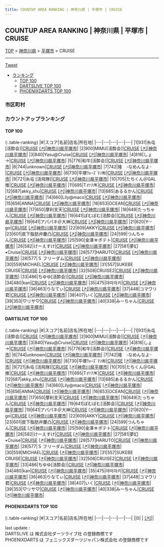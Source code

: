 ```yaml
---
title: COUNTUP AREA RANKING | 神奈川県 | 平塚市 | CRUISE
---
```

## COUNTUP AREA RANKING | 神奈川県 | 平塚市 | CRUISE

[TOP](/darts/rank/) > [神奈川県](/darts/rank/神奈川県/) > [平塚市](/darts/rank/神奈川県/平塚市/) > CRUISE

___

<a href="https://twitter.com/share?ref_src=twsrc%5Etfw" data-text="COUNTUP AREA RANKING | 神奈川県平塚市CRUISE" class="twitter-share-button" data-hashtags="DARTSLIVE,PHOENIXDARTS,darts,ダーツ" data-show-count="false">Tweet</a>

* [ランキング](#カウントアップランキング)
    * [TOP 100](#top-100)
    * [DARTSLIVE TOP 100](#dartslive-top-100)
    * [PHOENIXDARTS TOP 100](#phoenixdarts-top-100)

### 市区町村

<ul>

</ul>

### カウントアップランキング

#### TOP 100



{:.table-ranking}
|#|スコア|名前|店名|所在地|
|---|---|---|---|---|
|1|931|<span class="rank-name-dl">糸屯 [活酔会]</span>|<a href="/darts/rank/shops/27d82b148ce25ee10d9b047a20a7ba1e.html">CRUISE</a> <a href="https://search.dartslive.com/jp/shop/27d82b148ce25ee10d9b047a20a7ba1e">[↗]</a>|<a href="/darts/rank/神奈川県/平塚市">神奈川県平塚市</a>|
|2|900|<span class="rank-name-dl">MIMU[活酔会]</span>|<a href="/darts/rank/shops/27d82b148ce25ee10d9b047a20a7ba1e.html">CRUISE</a> <a href="https://search.dartslive.com/jp/shop/27d82b148ce25ee10d9b047a20a7ba1e">[↗]</a>|<a href="/darts/rank/神奈川県/平塚市">神奈川県平塚市</a>|
|3|840|<span class="rank-name-dl">Yasu@Cruise</span>|<a href="/darts/rank/shops/27d82b148ce25ee10d9b047a20a7ba1e.html">CRUISE</a> <a href="https://search.dartslive.com/jp/shop/27d82b148ce25ee10d9b047a20a7ba1e">[↗]</a>|<a href="/darts/rank/神奈川県/平塚市">神奈川県平塚市</a>|
|4|816|<span class="rank-name-dl">しょ→</span>|<a href="/darts/rank/shops/27d82b148ce25ee10d9b047a20a7ba1e.html">CRUISE</a> <a href="https://search.dartslive.com/jp/shop/27d82b148ce25ee10d9b047a20a7ba1e">[↗]</a>|<a href="/darts/rank/神奈川県/平塚市">神奈川県平塚市</a>|
|5|776|<span class="rank-name-dl">和牛[活酔会]</span>|<a href="/darts/rank/shops/27d82b148ce25ee10d9b047a20a7ba1e.html">CRUISE</a> <a href="https://search.dartslive.com/jp/shop/27d82b148ce25ee10d9b047a20a7ba1e">[↗]</a>|<a href="/darts/rank/神奈川県/平塚市">神奈川県平塚市</a>|
|6|744|<span class="rank-name-dl">unknown</span>|<a href="/darts/rank/shops/27d82b148ce25ee10d9b047a20a7ba1e.html">CRUISE</a> <a href="https://search.dartslive.com/jp/shop/27d82b148ce25ee10d9b047a20a7ba1e">[↗]</a>|<a href="/darts/rank/神奈川県/平塚市">神奈川県平塚市</a>|
|7|742|<span class="rank-name-dl">隆　-なめんなよ-</span>|<a href="/darts/rank/shops/27d82b148ce25ee10d9b047a20a7ba1e.html">CRUISE</a> <a href="https://search.dartslive.com/jp/shop/27d82b148ce25ee10d9b047a20a7ba1e">[↗]</a>|<a href="/darts/rank/神奈川県/平塚市">神奈川県平塚市</a>|
|8|730|<span class="rank-name-dl">平塚ｳｫｰｽﾞﾏﾝ㈲</span>|<a href="/darts/rank/shops/27d82b148ce25ee10d9b047a20a7ba1e.html">CRUISE</a> <a href="https://search.dartslive.com/jp/shop/27d82b148ce25ee10d9b047a20a7ba1e">[↗]</a>|<a href="/darts/rank/神奈川県/平塚市">神奈川県平塚市</a>|
|9|721|<span class="rank-name-dl">糸屯 [活飛隊]</span>|<a href="/darts/rank/shops/27d82b148ce25ee10d9b047a20a7ba1e.html">CRUISE</a> <a href="https://search.dartslive.com/jp/shop/27d82b148ce25ee10d9b047a20a7ba1e">[↗]</a>|<a href="/darts/rank/神奈川県/平塚市">神奈川県平塚市</a>|
|10|705|<span class="rank-name-dl">たちくん＠GAL推</span>|<a href="/darts/rank/shops/27d82b148ce25ee10d9b047a20a7ba1e.html">CRUISE</a> <a href="https://search.dartslive.com/jp/shop/27d82b148ce25ee10d9b047a20a7ba1e">[↗]</a>|<a href="/darts/rank/神奈川県/平塚市">神奈川県平塚市</a>|
|11|695|<span class="rank-name-dl">T*ｵｿﾗｸ*K</span>|<a href="/darts/rank/shops/27d82b148ce25ee10d9b047a20a7ba1e.html">CRUISE</a> <a href="https://search.dartslive.com/jp/shop/27d82b148ce25ee10d9b047a20a7ba1e">[↗]</a>|<a href="/darts/rank/神奈川県/平塚市">神奈川県平塚市</a>|
|12|687|<span class="rank-name-dl">akky_shu</span>|<a href="/darts/rank/shops/27d82b148ce25ee10d9b047a20a7ba1e.html">CRUISE</a> <a href="https://search.dartslive.com/jp/shop/27d82b148ce25ee10d9b047a20a7ba1e">[↗]</a>|<a href="/darts/rank/神奈川県/平塚市">神奈川県平塚市</a>|
|13|685|<span class="rank-name-dl">あるるかん</span>|<a href="/darts/rank/shops/27d82b148ce25ee10d9b047a20a7ba1e.html">CRUISE</a> <a href="https://search.dartslive.com/jp/shop/27d82b148ce25ee10d9b047a20a7ba1e">[↗]</a>|<a href="/darts/rank/神奈川県/平塚市">神奈川県平塚市</a>|
|14|660|<span class="rank-name-dl">Lily@maco</span>|<a href="/darts/rank/shops/27d82b148ce25ee10d9b047a20a7ba1e.html">CRUISE</a> <a href="https://search.dartslive.com/jp/shop/27d82b148ce25ee10d9b047a20a7ba1e">[↗]</a>|<a href="/darts/rank/神奈川県/平塚市">神奈川県平塚市</a>|
|15|656|<span class="rank-name-dl">ANNA</span>|<a href="/darts/rank/shops/27d82b148ce25ee10d9b047a20a7ba1e.html">CRUISE</a> <a href="https://search.dartslive.com/jp/shop/27d82b148ce25ee10d9b047a20a7ba1e">[↗]</a>|<a href="/darts/rank/神奈川県/平塚市">神奈川県平塚市</a>|
|16|653|<span class="rank-name-dl">OCEAN</span>|<a href="/darts/rank/shops/27d82b148ce25ee10d9b047a20a7ba1e.html">CRUISE</a> <a href="https://search.dartslive.com/jp/shop/27d82b148ce25ee10d9b047a20a7ba1e">[↗]</a>|<a href="/darts/rank/神奈川県/平塚市">神奈川県平塚市</a>|
|17|650|<span class="rank-name-dl">摩利支天</span>|<a href="/darts/rank/shops/27d82b148ce25ee10d9b047a20a7ba1e.html">CRUISE</a> <a href="https://search.dartslive.com/jp/shop/27d82b148ce25ee10d9b047a20a7ba1e">[↗]</a>|<a href="/darts/rank/神奈川県/平塚市">神奈川県平塚市</a>|
|18|649|<span class="rank-name-dl">たっちゃん</span>|<a href="/darts/rank/shops/27d82b148ce25ee10d9b047a20a7ba1e.html">CRUISE</a> <a href="https://search.dartslive.com/jp/shop/27d82b148ce25ee10d9b047a20a7ba1e">[↗]</a>|<a href="/darts/rank/神奈川県/平塚市">神奈川県平塚市</a>|
|19|641|<span class="rank-name-dl">ぽむぽむ[活酔会]</span>|<a href="/darts/rank/shops/27d82b148ce25ee10d9b047a20a7ba1e.html">CRUISE</a> <a href="https://search.dartslive.com/jp/shop/27d82b148ce25ee10d9b047a20a7ba1e">[↗]</a>|<a href="/darts/rank/神奈川県/平塚市">神奈川県平塚市</a>|
|19|641|<span class="rank-name-dl">アパパネ＠大神</span>|<a href="/darts/rank/shops/27d82b148ce25ee10d9b047a20a7ba1e.html">CRUISE</a> <a href="https://search.dartslive.com/jp/shop/27d82b148ce25ee10d9b047a20a7ba1e">[↗]</a>|<a href="/darts/rank/神奈川県/平塚市">神奈川県平塚市</a>|
|21|620|<span class="rank-name-dl">Y--go</span>|<a href="/darts/rank/shops/27d82b148ce25ee10d9b047a20a7ba1e.html">CRUISE</a> <a href="https://search.dartslive.com/jp/shop/27d82b148ce25ee10d9b047a20a7ba1e">[↗]</a>|<a href="/darts/rank/神奈川県/平塚市">神奈川県平塚市</a>|
|22|609|<span class="rank-name-dl">AKKY</span>|<a href="/darts/rank/shops/27d82b148ce25ee10d9b047a20a7ba1e.html">CRUISE</a> <a href="https://search.dartslive.com/jp/shop/27d82b148ce25ee10d9b047a20a7ba1e">[↗]</a>|<a href="/darts/rank/神奈川県/平塚市">神奈川県平塚市</a>|
|23|601|<span class="rank-name-dl">皮下脂肪弁慶凸</span>|<a href="/darts/rank/shops/27d82b148ce25ee10d9b047a20a7ba1e.html">CRUISE</a> <a href="https://search.dartslive.com/jp/shop/27d82b148ce25ee10d9b047a20a7ba1e">[↗]</a>|<a href="/darts/rank/神奈川県/平塚市">神奈川県平塚市</a>|
|24|599|<span class="rank-name-dl">つんちゃん</span>|<a href="/darts/rank/shops/27d82b148ce25ee10d9b047a20a7ba1e.html">CRUISE</a> <a href="https://search.dartslive.com/jp/shop/27d82b148ce25ee10d9b047a20a7ba1e">[↗]</a>|<a href="/darts/rank/神奈川県/平塚市">神奈川県平塚市</a>|
|25|590|<span class="rank-name-dl">金澤☆ポテト</span>|<a href="/darts/rank/shops/27d82b148ce25ee10d9b047a20a7ba1e.html">CRUISE</a> <a href="https://search.dartslive.com/jp/shop/27d82b148ce25ee10d9b047a20a7ba1e">[↗]</a>|<a href="/darts/rank/神奈川県/平塚市">神奈川県平塚市</a>|
|26|582|<span class="rank-name-dl">けーえすけ</span>|<a href="/darts/rank/shops/27d82b148ce25ee10d9b047a20a7ba1e.html">CRUISE</a> <a href="https://search.dartslive.com/jp/shop/27d82b148ce25ee10d9b047a20a7ba1e">[↗]</a>|<a href="/darts/rank/神奈川県/平塚市">神奈川県平塚市</a>|
|27|581|<span class="rank-name-dl">夢幻•Cruise</span>|<a href="/darts/rank/shops/27d82b148ce25ee10d9b047a20a7ba1e.html">CRUISE</a> <a href="https://search.dartslive.com/jp/shop/27d82b148ce25ee10d9b047a20a7ba1e">[↗]</a>|<a href="/darts/rank/神奈川県/平塚市">神奈川県平塚市</a>|
|28|577|<span class="rank-name-dl">HARUTO</span>|<a href="/darts/rank/shops/27d82b148ce25ee10d9b047a20a7ba1e.html">CRUISE</a> <a href="https://search.dartslive.com/jp/shop/27d82b148ce25ee10d9b047a20a7ba1e">[↗]</a>|<a href="/darts/rank/神奈川県/平塚市">神奈川県平塚市</a>|
|28|577|<span class="rank-name-dl">Ｓ フリーダム</span>|<a href="/darts/rank/shops/27d82b148ce25ee10d9b047a20a7ba1e.html">CRUISE</a> <a href="https://search.dartslive.com/jp/shop/27d82b148ce25ee10d9b047a20a7ba1e">[↗]</a>|<a href="/darts/rank/神奈川県/平塚市">神奈川県平塚市</a>|
|30|559|<span class="rank-name-dl">MICHAEL</span>|<a href="/darts/rank/shops/27d82b148ce25ee10d9b047a20a7ba1e.html">CRUISE</a> <a href="https://search.dartslive.com/jp/shop/27d82b148ce25ee10d9b047a20a7ba1e">[↗]</a>|<a href="/darts/rank/神奈川県/平塚市">神奈川県平塚市</a>|
|31|557|<span class="rank-name-dl">SUKEBE CRUISE</span>|<a href="/darts/rank/shops/27d82b148ce25ee10d9b047a20a7ba1e.html">CRUISE</a> <a href="https://search.dartslive.com/jp/shop/27d82b148ce25ee10d9b047a20a7ba1e">[↗]</a>|<a href="/darts/rank/神奈川県/平塚市">神奈川県平塚市</a>|
|32|508|<span class="rank-name-dl">CRUISE2</span>|<a href="/darts/rank/shops/27d82b148ce25ee10d9b047a20a7ba1e.html">CRUISE</a> <a href="https://search.dartslive.com/jp/shop/27d82b148ce25ee10d9b047a20a7ba1e">[↗]</a>|<a href="/darts/rank/神奈川県/平塚市">神奈川県平塚市</a>|
|33|486|<span class="rank-name-dl">ちゆゆ[活酔会]</span>|<a href="/darts/rank/shops/27d82b148ce25ee10d9b047a20a7ba1e.html">CRUISE</a> <a href="https://search.dartslive.com/jp/shop/27d82b148ce25ee10d9b047a20a7ba1e">[↗]</a>|<a href="/darts/rank/神奈川県/平塚市">神奈川県平塚市</a>|
|34|480|<span class="rank-name-dl">kan</span>|<a href="/darts/rank/shops/27d82b148ce25ee10d9b047a20a7ba1e.html">CRUISE</a> <a href="https://search.dartslive.com/jp/shop/27d82b148ce25ee10d9b047a20a7ba1e">[↗]</a>|<a href="/darts/rank/神奈川県/平塚市">神奈川県平塚市</a>|
|35|475|<span class="rank-name-dl">야마자키</span>|<a href="/darts/rank/shops/27d82b148ce25ee10d9b047a20a7ba1e.html">CRUISE</a> <a href="https://search.dartslive.com/jp/shop/27d82b148ce25ee10d9b047a20a7ba1e">[↗]</a>|<a href="/darts/rank/神奈川県/平塚市">神奈川県平塚市</a>|
|36|463|<span class="rank-name-dl">りなてぃ</span>|<a href="/darts/rank/shops/27d82b148ce25ee10d9b047a20a7ba1e.html">CRUISE</a> <a href="https://search.dartslive.com/jp/shop/27d82b148ce25ee10d9b047a20a7ba1e">[↗]</a>|<a href="/darts/rank/神奈川県/平塚市">神奈川県平塚市</a>|
|37|448|<span class="rank-name-dl">コマワリ君</span>|<a href="/darts/rank/shops/27d82b148ce25ee10d9b047a20a7ba1e.html">CRUISE</a> <a href="https://search.dartslive.com/jp/shop/27d82b148ce25ee10d9b047a20a7ba1e">[↗]</a>|<a href="/darts/rank/神奈川県/平塚市">神奈川県平塚市</a>|
|38|407|<span class="rank-name-dl">いく</span>|<a href="/darts/rank/shops/27d82b148ce25ee10d9b047a20a7ba1e.html">CRUISE</a> <a href="https://search.dartslive.com/jp/shop/27d82b148ce25ee10d9b047a20a7ba1e">[↗]</a>|<a href="/darts/rank/神奈川県/平塚市">神奈川県平塚市</a>|
|39|353|<span class="rank-name-dl">♡リサ♡</span>|<a href="/darts/rank/shops/27d82b148ce25ee10d9b047a20a7ba1e.html">CRUISE</a> <a href="https://search.dartslive.com/jp/shop/27d82b148ce25ee10d9b047a20a7ba1e">[↗]</a>|<a href="/darts/rank/神奈川県/平塚市">神奈川県平塚市</a>|
|40|338|<span class="rank-name-dl">みーちゃん</span>|<a href="/darts/rank/shops/27d82b148ce25ee10d9b047a20a7ba1e.html">CRUISE</a> <a href="https://search.dartslive.com/jp/shop/27d82b148ce25ee10d9b047a20a7ba1e">[↗]</a>|<a href="/darts/rank/神奈川県/平塚市">神奈川県平塚市</a>|


#### DARTSLIVE TOP 100



{:.table-ranking}
|#|スコア|名前|店名|所在地|
|---|---|---|---|---|
|1|931|<span class="rank-name-dl">糸屯 [活酔会]</span>|<a href="/darts/rank/shops/27d82b148ce25ee10d9b047a20a7ba1e.html">CRUISE</a> <a href="https://search.dartslive.com/jp/shop/27d82b148ce25ee10d9b047a20a7ba1e">[↗]</a>|<a href="/darts/rank/神奈川県/平塚市">神奈川県平塚市</a>|
|2|900|<span class="rank-name-dl">MIMU[活酔会]</span>|<a href="/darts/rank/shops/27d82b148ce25ee10d9b047a20a7ba1e.html">CRUISE</a> <a href="https://search.dartslive.com/jp/shop/27d82b148ce25ee10d9b047a20a7ba1e">[↗]</a>|<a href="/darts/rank/神奈川県/平塚市">神奈川県平塚市</a>|
|3|840|<span class="rank-name-dl">Yasu@Cruise</span>|<a href="/darts/rank/shops/27d82b148ce25ee10d9b047a20a7ba1e.html">CRUISE</a> <a href="https://search.dartslive.com/jp/shop/27d82b148ce25ee10d9b047a20a7ba1e">[↗]</a>|<a href="/darts/rank/神奈川県/平塚市">神奈川県平塚市</a>|
|4|816|<span class="rank-name-dl">しょ→</span>|<a href="/darts/rank/shops/27d82b148ce25ee10d9b047a20a7ba1e.html">CRUISE</a> <a href="https://search.dartslive.com/jp/shop/27d82b148ce25ee10d9b047a20a7ba1e">[↗]</a>|<a href="/darts/rank/神奈川県/平塚市">神奈川県平塚市</a>|
|5|776|<span class="rank-name-dl">和牛[活酔会]</span>|<a href="/darts/rank/shops/27d82b148ce25ee10d9b047a20a7ba1e.html">CRUISE</a> <a href="https://search.dartslive.com/jp/shop/27d82b148ce25ee10d9b047a20a7ba1e">[↗]</a>|<a href="/darts/rank/神奈川県/平塚市">神奈川県平塚市</a>|
|6|744|<span class="rank-name-dl">unknown</span>|<a href="/darts/rank/shops/27d82b148ce25ee10d9b047a20a7ba1e.html">CRUISE</a> <a href="https://search.dartslive.com/jp/shop/27d82b148ce25ee10d9b047a20a7ba1e">[↗]</a>|<a href="/darts/rank/神奈川県/平塚市">神奈川県平塚市</a>|
|7|742|<span class="rank-name-dl">隆　-なめんなよ-</span>|<a href="/darts/rank/shops/27d82b148ce25ee10d9b047a20a7ba1e.html">CRUISE</a> <a href="https://search.dartslive.com/jp/shop/27d82b148ce25ee10d9b047a20a7ba1e">[↗]</a>|<a href="/darts/rank/神奈川県/平塚市">神奈川県平塚市</a>|
|8|730|<span class="rank-name-dl">平塚ｳｫｰｽﾞﾏﾝ㈲</span>|<a href="/darts/rank/shops/27d82b148ce25ee10d9b047a20a7ba1e.html">CRUISE</a> <a href="https://search.dartslive.com/jp/shop/27d82b148ce25ee10d9b047a20a7ba1e">[↗]</a>|<a href="/darts/rank/神奈川県/平塚市">神奈川県平塚市</a>|
|9|721|<span class="rank-name-dl">糸屯 [活飛隊]</span>|<a href="/darts/rank/shops/27d82b148ce25ee10d9b047a20a7ba1e.html">CRUISE</a> <a href="https://search.dartslive.com/jp/shop/27d82b148ce25ee10d9b047a20a7ba1e">[↗]</a>|<a href="/darts/rank/神奈川県/平塚市">神奈川県平塚市</a>|
|10|705|<span class="rank-name-dl">たちくん＠GAL推</span>|<a href="/darts/rank/shops/27d82b148ce25ee10d9b047a20a7ba1e.html">CRUISE</a> <a href="https://search.dartslive.com/jp/shop/27d82b148ce25ee10d9b047a20a7ba1e">[↗]</a>|<a href="/darts/rank/神奈川県/平塚市">神奈川県平塚市</a>|
|11|695|<span class="rank-name-dl">T*ｵｿﾗｸ*K</span>|<a href="/darts/rank/shops/27d82b148ce25ee10d9b047a20a7ba1e.html">CRUISE</a> <a href="https://search.dartslive.com/jp/shop/27d82b148ce25ee10d9b047a20a7ba1e">[↗]</a>|<a href="/darts/rank/神奈川県/平塚市">神奈川県平塚市</a>|
|12|687|<span class="rank-name-dl">akky_shu</span>|<a href="/darts/rank/shops/27d82b148ce25ee10d9b047a20a7ba1e.html">CRUISE</a> <a href="https://search.dartslive.com/jp/shop/27d82b148ce25ee10d9b047a20a7ba1e">[↗]</a>|<a href="/darts/rank/神奈川県/平塚市">神奈川県平塚市</a>|
|13|685|<span class="rank-name-dl">あるるかん</span>|<a href="/darts/rank/shops/27d82b148ce25ee10d9b047a20a7ba1e.html">CRUISE</a> <a href="https://search.dartslive.com/jp/shop/27d82b148ce25ee10d9b047a20a7ba1e">[↗]</a>|<a href="/darts/rank/神奈川県/平塚市">神奈川県平塚市</a>|
|14|660|<span class="rank-name-dl">Lily@maco</span>|<a href="/darts/rank/shops/27d82b148ce25ee10d9b047a20a7ba1e.html">CRUISE</a> <a href="https://search.dartslive.com/jp/shop/27d82b148ce25ee10d9b047a20a7ba1e">[↗]</a>|<a href="/darts/rank/神奈川県/平塚市">神奈川県平塚市</a>|
|15|656|<span class="rank-name-dl">ANNA</span>|<a href="/darts/rank/shops/27d82b148ce25ee10d9b047a20a7ba1e.html">CRUISE</a> <a href="https://search.dartslive.com/jp/shop/27d82b148ce25ee10d9b047a20a7ba1e">[↗]</a>|<a href="/darts/rank/神奈川県/平塚市">神奈川県平塚市</a>|
|16|653|<span class="rank-name-dl">OCEAN</span>|<a href="/darts/rank/shops/27d82b148ce25ee10d9b047a20a7ba1e.html">CRUISE</a> <a href="https://search.dartslive.com/jp/shop/27d82b148ce25ee10d9b047a20a7ba1e">[↗]</a>|<a href="/darts/rank/神奈川県/平塚市">神奈川県平塚市</a>|
|17|650|<span class="rank-name-dl">摩利支天</span>|<a href="/darts/rank/shops/27d82b148ce25ee10d9b047a20a7ba1e.html">CRUISE</a> <a href="https://search.dartslive.com/jp/shop/27d82b148ce25ee10d9b047a20a7ba1e">[↗]</a>|<a href="/darts/rank/神奈川県/平塚市">神奈川県平塚市</a>|
|18|649|<span class="rank-name-dl">たっちゃん</span>|<a href="/darts/rank/shops/27d82b148ce25ee10d9b047a20a7ba1e.html">CRUISE</a> <a href="https://search.dartslive.com/jp/shop/27d82b148ce25ee10d9b047a20a7ba1e">[↗]</a>|<a href="/darts/rank/神奈川県/平塚市">神奈川県平塚市</a>|
|19|641|<span class="rank-name-dl">ぽむぽむ[活酔会]</span>|<a href="/darts/rank/shops/27d82b148ce25ee10d9b047a20a7ba1e.html">CRUISE</a> <a href="https://search.dartslive.com/jp/shop/27d82b148ce25ee10d9b047a20a7ba1e">[↗]</a>|<a href="/darts/rank/神奈川県/平塚市">神奈川県平塚市</a>|
|19|641|<span class="rank-name-dl">アパパネ＠大神</span>|<a href="/darts/rank/shops/27d82b148ce25ee10d9b047a20a7ba1e.html">CRUISE</a> <a href="https://search.dartslive.com/jp/shop/27d82b148ce25ee10d9b047a20a7ba1e">[↗]</a>|<a href="/darts/rank/神奈川県/平塚市">神奈川県平塚市</a>|
|21|620|<span class="rank-name-dl">Y--go</span>|<a href="/darts/rank/shops/27d82b148ce25ee10d9b047a20a7ba1e.html">CRUISE</a> <a href="https://search.dartslive.com/jp/shop/27d82b148ce25ee10d9b047a20a7ba1e">[↗]</a>|<a href="/darts/rank/神奈川県/平塚市">神奈川県平塚市</a>|
|22|609|<span class="rank-name-dl">AKKY</span>|<a href="/darts/rank/shops/27d82b148ce25ee10d9b047a20a7ba1e.html">CRUISE</a> <a href="https://search.dartslive.com/jp/shop/27d82b148ce25ee10d9b047a20a7ba1e">[↗]</a>|<a href="/darts/rank/神奈川県/平塚市">神奈川県平塚市</a>|
|23|601|<span class="rank-name-dl">皮下脂肪弁慶凸</span>|<a href="/darts/rank/shops/27d82b148ce25ee10d9b047a20a7ba1e.html">CRUISE</a> <a href="https://search.dartslive.com/jp/shop/27d82b148ce25ee10d9b047a20a7ba1e">[↗]</a>|<a href="/darts/rank/神奈川県/平塚市">神奈川県平塚市</a>|
|24|599|<span class="rank-name-dl">つんちゃん</span>|<a href="/darts/rank/shops/27d82b148ce25ee10d9b047a20a7ba1e.html">CRUISE</a> <a href="https://search.dartslive.com/jp/shop/27d82b148ce25ee10d9b047a20a7ba1e">[↗]</a>|<a href="/darts/rank/神奈川県/平塚市">神奈川県平塚市</a>|
|25|590|<span class="rank-name-dl">金澤☆ポテト</span>|<a href="/darts/rank/shops/27d82b148ce25ee10d9b047a20a7ba1e.html">CRUISE</a> <a href="https://search.dartslive.com/jp/shop/27d82b148ce25ee10d9b047a20a7ba1e">[↗]</a>|<a href="/darts/rank/神奈川県/平塚市">神奈川県平塚市</a>|
|26|582|<span class="rank-name-dl">けーえすけ</span>|<a href="/darts/rank/shops/27d82b148ce25ee10d9b047a20a7ba1e.html">CRUISE</a> <a href="https://search.dartslive.com/jp/shop/27d82b148ce25ee10d9b047a20a7ba1e">[↗]</a>|<a href="/darts/rank/神奈川県/平塚市">神奈川県平塚市</a>|
|27|581|<span class="rank-name-dl">夢幻•Cruise</span>|<a href="/darts/rank/shops/27d82b148ce25ee10d9b047a20a7ba1e.html">CRUISE</a> <a href="https://search.dartslive.com/jp/shop/27d82b148ce25ee10d9b047a20a7ba1e">[↗]</a>|<a href="/darts/rank/神奈川県/平塚市">神奈川県平塚市</a>|
|28|577|<span class="rank-name-dl">HARUTO</span>|<a href="/darts/rank/shops/27d82b148ce25ee10d9b047a20a7ba1e.html">CRUISE</a> <a href="https://search.dartslive.com/jp/shop/27d82b148ce25ee10d9b047a20a7ba1e">[↗]</a>|<a href="/darts/rank/神奈川県/平塚市">神奈川県平塚市</a>|
|28|577|<span class="rank-name-dl">Ｓ フリーダム</span>|<a href="/darts/rank/shops/27d82b148ce25ee10d9b047a20a7ba1e.html">CRUISE</a> <a href="https://search.dartslive.com/jp/shop/27d82b148ce25ee10d9b047a20a7ba1e">[↗]</a>|<a href="/darts/rank/神奈川県/平塚市">神奈川県平塚市</a>|
|30|559|<span class="rank-name-dl">MICHAEL</span>|<a href="/darts/rank/shops/27d82b148ce25ee10d9b047a20a7ba1e.html">CRUISE</a> <a href="https://search.dartslive.com/jp/shop/27d82b148ce25ee10d9b047a20a7ba1e">[↗]</a>|<a href="/darts/rank/神奈川県/平塚市">神奈川県平塚市</a>|
|31|557|<span class="rank-name-dl">SUKEBE CRUISE</span>|<a href="/darts/rank/shops/27d82b148ce25ee10d9b047a20a7ba1e.html">CRUISE</a> <a href="https://search.dartslive.com/jp/shop/27d82b148ce25ee10d9b047a20a7ba1e">[↗]</a>|<a href="/darts/rank/神奈川県/平塚市">神奈川県平塚市</a>|
|32|508|<span class="rank-name-dl">CRUISE2</span>|<a href="/darts/rank/shops/27d82b148ce25ee10d9b047a20a7ba1e.html">CRUISE</a> <a href="https://search.dartslive.com/jp/shop/27d82b148ce25ee10d9b047a20a7ba1e">[↗]</a>|<a href="/darts/rank/神奈川県/平塚市">神奈川県平塚市</a>|
|33|486|<span class="rank-name-dl">ちゆゆ[活酔会]</span>|<a href="/darts/rank/shops/27d82b148ce25ee10d9b047a20a7ba1e.html">CRUISE</a> <a href="https://search.dartslive.com/jp/shop/27d82b148ce25ee10d9b047a20a7ba1e">[↗]</a>|<a href="/darts/rank/神奈川県/平塚市">神奈川県平塚市</a>|
|34|480|<span class="rank-name-dl">kan</span>|<a href="/darts/rank/shops/27d82b148ce25ee10d9b047a20a7ba1e.html">CRUISE</a> <a href="https://search.dartslive.com/jp/shop/27d82b148ce25ee10d9b047a20a7ba1e">[↗]</a>|<a href="/darts/rank/神奈川県/平塚市">神奈川県平塚市</a>|
|35|475|<span class="rank-name-dl">야마자키</span>|<a href="/darts/rank/shops/27d82b148ce25ee10d9b047a20a7ba1e.html">CRUISE</a> <a href="https://search.dartslive.com/jp/shop/27d82b148ce25ee10d9b047a20a7ba1e">[↗]</a>|<a href="/darts/rank/神奈川県/平塚市">神奈川県平塚市</a>|
|36|463|<span class="rank-name-dl">りなてぃ</span>|<a href="/darts/rank/shops/27d82b148ce25ee10d9b047a20a7ba1e.html">CRUISE</a> <a href="https://search.dartslive.com/jp/shop/27d82b148ce25ee10d9b047a20a7ba1e">[↗]</a>|<a href="/darts/rank/神奈川県/平塚市">神奈川県平塚市</a>|
|37|448|<span class="rank-name-dl">コマワリ君</span>|<a href="/darts/rank/shops/27d82b148ce25ee10d9b047a20a7ba1e.html">CRUISE</a> <a href="https://search.dartslive.com/jp/shop/27d82b148ce25ee10d9b047a20a7ba1e">[↗]</a>|<a href="/darts/rank/神奈川県/平塚市">神奈川県平塚市</a>|
|38|407|<span class="rank-name-dl">いく</span>|<a href="/darts/rank/shops/27d82b148ce25ee10d9b047a20a7ba1e.html">CRUISE</a> <a href="https://search.dartslive.com/jp/shop/27d82b148ce25ee10d9b047a20a7ba1e">[↗]</a>|<a href="/darts/rank/神奈川県/平塚市">神奈川県平塚市</a>|
|39|353|<span class="rank-name-dl">♡リサ♡</span>|<a href="/darts/rank/shops/27d82b148ce25ee10d9b047a20a7ba1e.html">CRUISE</a> <a href="https://search.dartslive.com/jp/shop/27d82b148ce25ee10d9b047a20a7ba1e">[↗]</a>|<a href="/darts/rank/神奈川県/平塚市">神奈川県平塚市</a>|
|40|338|<span class="rank-name-dl">みーちゃん</span>|<a href="/darts/rank/shops/27d82b148ce25ee10d9b047a20a7ba1e.html">CRUISE</a> <a href="https://search.dartslive.com/jp/shop/27d82b148ce25ee10d9b047a20a7ba1e">[↗]</a>|<a href="/darts/rank/神奈川県/平塚市">神奈川県平塚市</a>|


#### PHOENIXDARTS TOP 100



{:.table-ranking}
|#|スコア|名前|店名|所在地|
|---|---|---|---|---|
||0|<span class="rank-name-dl"> </span>|<a href="/darts/rank/shops/.html"></a> <a href="">[↗]</a>|<a href="/darts/rank//"></a>|


<div class="footer border-top border-gray-light mt-5 pt-3 text-right text-gray">
    last update : <span style="font-weight: italic" id="foot_last_modified"></span><br />
    DARTSLIVE は 株式会社ダーツライブ社 の登録商標です<br />
    PHOENIXDARTS は フェニックスダーツジャパン株式会社 の登録商標です<br />
</div>

<script src="https://cdnjs.cloudflare.com/ajax/libs/jquery.tablesorter/2.31.3/js/jquery.tablesorter.min.js" integrity="sha512-qzgd5cYSZcosqpzpn7zF2ZId8f/8CHmFKZ8j7mU4OUXTNRd5g+ZHBPsgKEwoqxCtdQvExE5LprwwPAgoicguNg==" crossorigin="anonymous" referrerpolicy="no-referrer"></script>
<link rel="stylesheet" href="https://cdnjs.cloudflare.com/ajax/libs/jquery.tablesorter/2.31.3/css/theme.default.min.css" integrity="sha512-wghhOJkjQX0Lh3NSWvNKeZ0ZpNn+SPVXX1Qyc9OCaogADktxrBiBdKGDoqVUOyhStvMBmJQ8ZdMHiR3wuEq8+w==" crossorigin="anonymous" referrerpolicy="no-referrer" />
<script>
$(function() {
    $(".table-ranking").tablesorter({sortList:[[0, 0]]});
    $("#foot_last_modified").text(formatDate(new Date(document.lastModified), 'yyyy-MM-dd HH:mm:ss'));
});
</script>

<script async src="https://platform.twitter.com/widgets.js" charset="utf-8"></script>